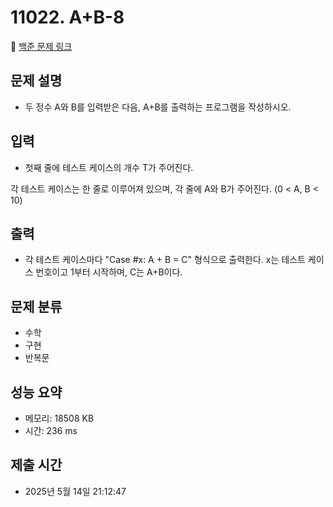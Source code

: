 # 11022. A+B-8 
🔗 [백준 문제 링크](https://www.acmicpc.net/problem/11022)

## 문제 설명
- 두 정수 A와 B를 입력받은 다음, A+B를 출력하는 프로그램을 작성하시오.
## 입력
- 첫째 줄에 테스트 케이스의 개수 T가 주어진다.

각 테스트 케이스는 한 줄로 이루어져 있으며, 각 줄에 A와 B가 주어진다. (0 < A, B < 10)
## 출력
- 각 테스트 케이스마다 "Case #x: A + B = C" 형식으로 출력한다. x는 테스트 케이스 번호이고 1부터 시작하며, C는 A+B이다.
## 문제 분류
- 수학
- 구현
- 반복문
## 성능 요약
- 메모리: 18508 KB
- 시간: 236 ms
## 제출 시간
- 2025년 5월 14일 21:12:47